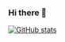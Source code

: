### Hi there 👋
[![GitHub stats](https://github-readme-stats.vercel.app/api?username=shimiyag&count_private=true)](https://github.com/anuraghazra/github-readme-stats)
<!--
**shimiyag/shimiyag** is a ✨ _special_ ✨ repository because its `README.md` (this file) appears on your GitHub profile.

Here are some ideas to get you started:

- 🔭 I’m currently working on ...
- 🌱 I’m currently learning ...
- 👯 I’m looking to collaborate on ...
- 🤔 I’m looking for help with ...
- 💬 Ask me about ...
- 📫 How to reach me: ...
- 😄 Pronouns: ...
- ⚡ Fun fact: ...
-->
